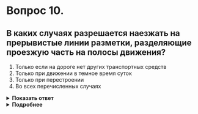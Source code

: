# Вопрос 10.

## В каких случаях разрешается наезжать на прерывистые линии разметки, разделяющие проезжую часть на полосы движения?

1. Только если на дороге нет других транспортных средств
2. Только при движении в темное время суток
3. Только при перестроении
4. Во всех перечисленных случаях

<details>
<summary><b>Показать ответ</b></summary>
Правильный ответ: 3
</details>
<details>
<summary><b>Подробнее</b></summary>
Наезжать на прерывистые линии разметки разрешается лишь при перестроении. 
(Пункт 9.7 ПДД)
</details>